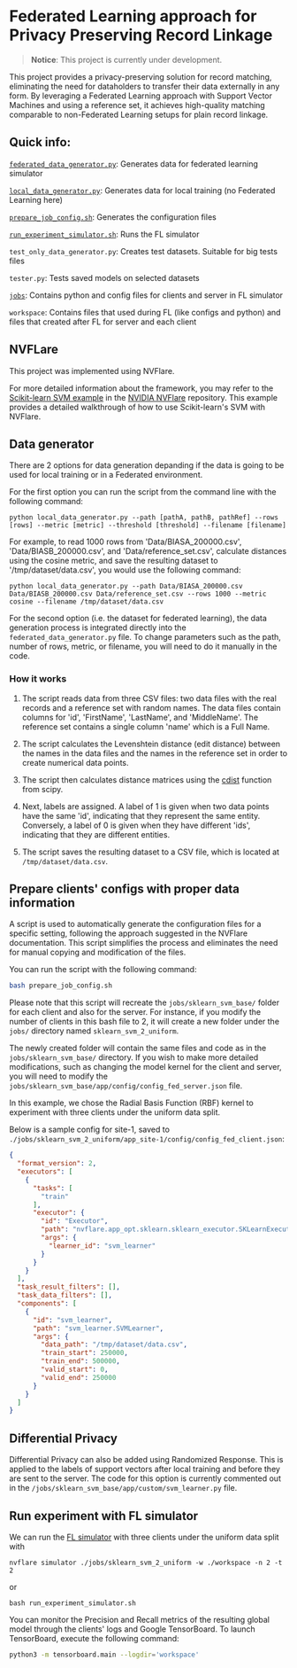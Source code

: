 # Federated Learning approach for Privacy Preserving Record Linkage
> **Notice**: This project is currently under development.

This project provides a privacy-preserving solution for record matching, eliminating the need for dataholders to transfer their data externally in any form. By leveraging a Federated Learning approach with Support Vector Machines and using a reference set, it achieves high-quality matching comparable to non-Federated Learning setups for plain record linkage.

## Quick info:
[`federated_data_generator.py`](#data-generator): Generates data for federated learning simulator

[`local_data_generator.py`](#data-generator): Generates data for local training (no Federated Learning here)

[`prepare_job_config.sh`](#prepare-clients-configs-with-proper-data-information): Generates the configuration files

[`run_experiment_simulator.sh`](#run-experiment-with-fl-simulator): Runs the FL simulator

`test_only_data_generator.py`: Creates test datasets. Suitable for big tests files

`tester.py`: Tests saved models on selected datasets

[`jobs`](#prepare-clients-configs-with-proper-data-information): Contains python and config files for clients and server in FL simulator

`workspace`: Contains files that used during FL (like configs and python) and files that created after FL for server and each client


## NVFLare

This project was implemented using NVFlare.

For more detailed information about the framework, you may refer to the [Scikit-learn SVM example](https://github.com/NVIDIA/NVFlare/tree/main/examples/advanced/sklearn-svm) in the [NVIDIA NVFlare](https://github.com/NVIDIA/NVFlare/tree/main) repository. This example provides a detailed walkthrough of how to use Scikit-learn's SVM with NVFlare.

<!-- ## cuML - Scikit-learn
For faster execution times with large datasets, it is recommended to use [cuML](https://docs.rapids.ai/api/cuml/stable/). Alternatively, [Scikit-learn](https://scikit-learn.org/) can be used as a backend instead of cuML. -->

## Data generator

<!-- Here the [cudf](https://github.com/rapidsai/cudf) library was used for faster execution. -->

There are 2 options for data generation depanding if the data is going to be used for local training or in a Federated environment.

For the first option you can run the script from the command line with the following command:
```commandline
python local_data_generator.py --path [pathA, pathB, pathRef] --rows [rows] --metric [metric] --threshold [threshold] --filename [filename]
```
For example, to read 1000 rows from 'Data/BIASA_200000.csv', 'Data/BIASB_200000.csv', and 'Data/reference_set.csv', calculate distances using the cosine metric, and save the resulting dataset to '/tmp/dataset/data.csv', you would use the following command:

```commandline
python local_data_generator.py --path Data/BIASA_200000.csv Data/BIASB_200000.csv Data/reference_set.csv --rows 1000 --metric cosine --filename /tmp/dataset/data.csv
```

For the second option (i.e. the dataset for federated learning), the data generation process is integrated directly into the `federated_data_generator.py` file. To change parameters such as the path, number of rows, metric, or filename, you will need to do it manually in the code.

### How it works
<!-- Add Differential Privacy as an option here -->
1. The script reads data from three CSV files: two data files with the real records and a reference set with random names. The data files contain columns for 'id', 'FirstName', 'LastName', and 'MiddleName'. The reference set contains a single column 'name' which is a Full Name.

2. The script calculates the Levenshtein distance (edit distance) between the names in the data files and the names in the reference set in order to create numerical data points.

3. The script then calculates distance matrices using the [cdist](https://docs.scipy.org/doc/scipy/reference/generated/scipy.spatial.distance.cdist.html) function from scipy. 
<!-- A custom distance metric is also implemented as an alternative, which calculates the total number of edit distances between two records that have a difference of &le; 1 ([see below for more details](#custom-distance-metric)).  -->

4. Next, labels are assigned. A label of 1 is given when two data points have the same 'id', indicating that they represent the same entity. Conversely, a label of 0 is given when they have different 'ids', indicating that they are different entities.

5. The script saves the resulting dataset to a CSV file, which is located at `/tmp/dataset/data.csv`.

<!-- #### Custom Distance Metric
The custom metric is a function that calculates the number of records in the reference set for which two real database records have an edit distance within a threshold of ±1.
The value range of the function is [0, len(reference_set)], with larger values of the function implying greater similarity.

For example, with 2 names in the reference set, let's say the points:
Point A: [ [1, 2], [8, 8] ].
Point B: [ [1, 3], [7, 13] ].
Here [1, 2] contrasts the edit distances of the FirstName of the first real record (pointA) with the 2 FirstNames in the reference set; [8, 8] is for the LastNames. Similarly for the second data record (Point B).
For each dimension we calculate how many edit distances are "close" for each record.
In the 1st dimension we have |1-1|=0 &le;1 and |2-3|=1 &le; 1. We are interested in how many results are less than or equal to 1. So here it is 2 and this is the value the function returns.
In the 2nd dimension, half of the records are similar, i.e. with one reference set name, the records have very similar or the same edit distance, while with the other they do not.
Larger threshold values give a greater tolerance for the function to consider larger edit distance differences as "close". -->



## Prepare clients' configs with proper data information 
A script is used to automatically generate the configuration files for a specific setting, following the approach suggested in the NVFlare documentation. This script simplifies the process and eliminates the need for manual copying and modification of the files.

You can run the script with the following command:

```bash
bash prepare_job_config.sh
```

Please note that this script will recreate the `jobs/sklearn_svm_base/` folder for each client and also for the server. For instance, if you modify the number of clients in this bash file to 2, it will create a new folder under the `jobs/` directory named `sklearn_svm_2_uniform`.

The newly created folder will contain the same files and code as in the `jobs/sklearn_svm_base/` directory. If you wish to make more detailed modifications, such as changing the model kernel for the client and server, you will need to modify the `jobs/sklearn_svm_base/app/config/config_fed_server.json` file.

In this example, we chose the Radial Basis Function (RBF) kernel to experiment with three clients under the uniform data split. 

Below is a sample config for site-1, saved to `./jobs/sklearn_svm_2_uniform/app_site-1/config/config_fed_client.json`:
```json
{
  "format_version": 2,
  "executors": [
    {
      "tasks": [
        "train"
      ],
      "executor": {
        "id": "Executor",
        "path": "nvflare.app_opt.sklearn.sklearn_executor.SKLearnExecutor",
        "args": {
          "learner_id": "svm_learner"
        }
      }
    }
  ],
  "task_result_filters": [],
  "task_data_filters": [],
  "components": [
    {
      "id": "svm_learner",
      "path": "svm_learner.SVMLearner",
      "args": {
        "data_path": "/tmp/dataset/data.csv",
        "train_start": 250000,
        "train_end": 500000,
        "valid_start": 0,
        "valid_end": 250000
      }
    }
  ]
}
```

## Differential Privacy
Differential Privacy can also be added using Randomized Response. This is applied to the labels of support vectors after local training and before they are sent to the server. The code for this option is currently commented out in the `/jobs/sklearn_svm_base/app/custom/svm_learner.py` file.


## Run experiment with FL simulator
We can run the [FL simulator](https://nvflare.readthedocs.io/en/2.3/user_guide/fl_simulator.html) with three clients under the uniform data split with
```commandline
nvflare simulator ./jobs/sklearn_svm_2_uniform -w ./workspace -n 2 -t 2
```
or
```commandline
bash run_experiment_simulator.sh
```
You can monitor the Precision and Recall metrics of the resulting global model through the clients' logs and Google TensorBoard. To launch TensorBoard, execute the following command:
```bash
python3 -m tensorboard.main --logdir='workspace'
```

